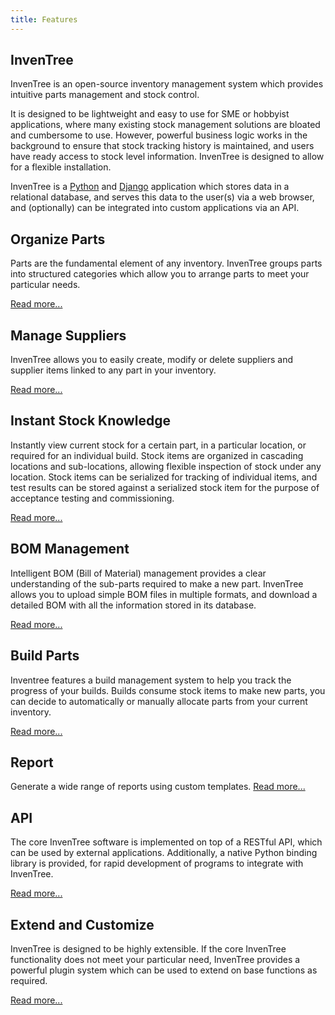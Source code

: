 ```yaml
---
title: Features
---
```


## InvenTree

InvenTree is an open-source inventory management system which provides intuitive parts management and stock control.


It is designed to be lightweight and easy to use for SME or hobbyist applications, where many existing stock management solutions are bloated and cumbersome to use. However, powerful business logic works in the background to ensure that stock tracking history is maintained, and users have ready access to stock level information. InvenTree is designed to allow for a flexible installation.

InvenTree is a [Python](https://www.python.org/) and [Django](https://www.djangoproject.com/) application which stores data in a relational database, and serves this data to the user(s) via a web browser, and (optionally) can be integrated into custom applications via an API.


## Organize Parts

Parts are the fundamental element of any inventory. InvenTree groups parts into structured categories which allow you to arrange parts to meet your particular needs.

[Read more...](./part/part.md)

## Manage Suppliers

InvenTree allows you to easily create, modify or delete suppliers and supplier items linked to any part in your inventory.

[Read more...](./buy/supplier.md)

## Instant Stock Knowledge

Instantly view current stock for a certain part, in a particular location, or required for an individual build. Stock items are organized in cascading locations and sub-locations, allowing flexible inspection of stock under any location. Stock items can be serialized for tracking of individual items, and test results can be stored against a serialized stock item for the purpose of acceptance testing and commissioning.

[Read more...](./stock/stock.md)

## BOM Management

Intelligent BOM (Bill of Material) management provides a clear understanding of the sub-parts required to make a new part.
InvenTree allows you to upload simple BOM files in multiple formats, and download a detailed BOM with all the information stored in its database.

[Read more...](./build/bom.md)

## Build Parts

Inventree features a build management system to help you track the progress of your builds.
Builds consume stock items to make new parts, you can decide to automatically or manually allocate parts from your current inventory.

[Read more...](./build/build.md)

## Report

Generate a wide range of reports using custom templates. [Read more...](./report/report.md)

## API

The core InvenTree software is implemented on top of a RESTful API, which can be used by external applications. Additionally, a native Python binding library is provided, for rapid development of programs to integrate with InvenTree.

[Read more...](./api/api.md)

## Extend and Customize

InvenTree is designed to be highly extensible. If the core InvenTree functionality does not meet your particular need, InvenTree provides a powerful plugin system which can be used to extend on base functions as required.

[Read more...](./extend/plugins.md)
